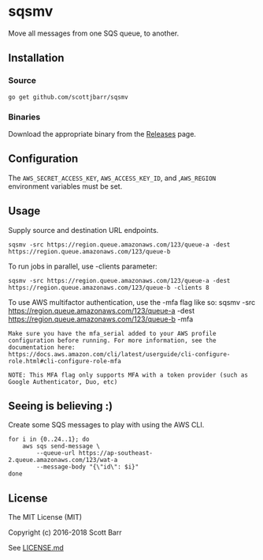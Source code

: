 # sqsmv

Move all messages from one SQS queue, to another.


## Installation

### Source

    go get github.com/scottjbarr/sqsmv


### Binaries

Download the appropriate binary from the
[Releases](https://github.com/scottjbarr/sqsmv/releases) page.


## Configuration

The `AWS_SECRET_ACCESS_KEY`, `AWS_ACCESS_KEY_ID`, and ,`AWS_REGION`
environment variables must be set.


## Usage

Supply source and destination URL endpoints.

    sqsmv -src https://region.queue.amazonaws.com/123/queue-a -dest https://region.queue.amazonaws.com/123/queue-b

To run jobs in parallel, use -clients parameter:

    sqsmv -src https://region.queue.amazonaws.com/123/queue-a -dest https://region.queue.amazonaws.com/123/queue-b -clients 8

To use AWS multifactor authentication, use the -mfa flag like so:
    sqsmv -src https://region.queue.amazonaws.com/123/queue-a -dest https://region.queue.amazonaws.com/123/queue-b -mfa

    Make sure you have the mfa_serial added to your AWS profile configuration before running. For more information, see the
    documentation here: https://docs.aws.amazon.com/cli/latest/userguide/cli-configure-role.html#cli-configure-role-mfa

    NOTE: This MFA flag only supports MFA with a token provider (such as Google Authenticator, Duo, etc)

## Seeing is believing :)

Create some SQS messages to play with using the AWS CLI.

    for i in {0..24..1}; do
        aws sqs send-message \
            --queue-url https://ap-southeast-2.queue.amazonaws.com/123/wat-a
            --message-body "{\"id\": $i}"
    done


## License

The MIT License (MIT)

Copyright (c) 2016-2018 Scott Barr

See [LICENSE.md](LICENSE.md)
